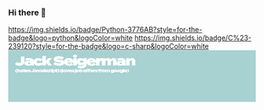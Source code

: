 ### Hi there 👋
 https://img.shields.io/badge/Python-3776AB?style=for-the-badge&logo=python&logoColor=white
 https://img.shields.io/badge/C%23-239120?style=for-the-badge&logo=c-sharp&logoColor=white
![Header](./github-header-image2.png)
<!--
**jackSeigerman/jackSeigerman** is a ✨ _special_ ✨ repository because its `README.md` (this file) appears on your GitHub profile.


Here are some ideas to get you started:

- 🔭 I’m currently working on ...
- 🌱 I’m currently learning ...
- 👯 I’m looking to collaborate on ...
- 🤔 I’m looking for help with ...
- 💬 Ask me about ...
- 📫 How to reach me: ...
- 😄 Pronouns: ...
- ⚡ Fun fact: ...
-->
